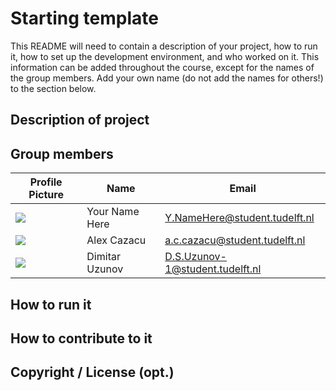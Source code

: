 # Starting template

This README will need to contain a description of your project, how to run it, how to set up the development environment, and who worked on it.
This information can be added throughout the course, except for the names of the group members.
Add your own name (do not add the names for others!) to the section below.

## Description of project

## Group members

| Profile Picture | Name | Email |
|---|---|---|
| ![](https://eu.ui-avatars.com/api/?name=OOPP&length=4&size=50&color=DDD&background=777&font-size=0.325) | Your Name Here | Y.NameHere@student.tudelft.nl |
| ![](https://eu.ui-avatars.com/api/?name=ACC&length=4&size=100&color=FFFFF&background=ff8c00&font-size=0.400)| Alex Cazacu | a.c.cazacu@student.tudelft.nl |
| ![](https://eu.ui-avatars.com/api/?name=DSU&length=4&size=100&color=FFFFF&background=008000&font-size=0.400) | Dimitar Uzunov | D.S.Uzunov-1@student.tudelft.nl |
<!-- Instructions (remove once assignment has been completed -->
<!-- - Add (only!) your own name to the table above (use Markdown formatting) -->
<!-- - Mention your *student* email address -->
<!-- - Preferably add a recognizable photo, otherwise add your GitLab photo -->
<!-- - (please make sure the photos have the same size) --> 

## How to run it

## How to contribute to it

## Copyright / License (opt.)
